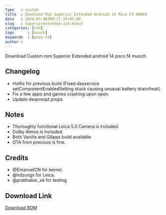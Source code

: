 ```yaml
---
type   : cusrom
title  : Download Rom Superior Extended Android 14 Poco F4 MUNCH
date   : 2024-03-06T09:17:35+07:00
slug   : Superiorextended-a14-munch
categories: [rom]
tags      : [munch]
keywords  : [poco F4]
author : 
---
```


Download Custom rom Superior Extended android 14 poco f4 munch.

## Changelog
- Hotfix for previous build (Fixed daxservice setComponentEnabledSetting stuck causing unusual battery drain/heat).
- Fix a few apps and games crashing upon open.
- Update dexpreopt props. 

## Notes
- Thoroughly functional Leica 5.0 Camera is included.
- Dolby Atmos is Included.
- Both Vanilla and GApps build available.
- OTA from previous is fine.

## Credits
- @EmanuelCN for kernel.
- @hdzungx for Leica.
- @prabhakar_xd for testing.


## Download Link
[Download ROM](https://www.pling.com/p/2113017/)
